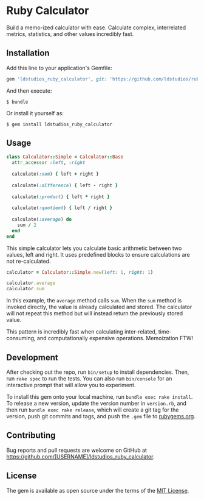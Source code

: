 # Ruby Calculator

Build a memo-ized calculator with ease.  Calculate complex, interrelated metrics, statistics, and other values incredibly fast.

## Installation

Add this line to your application's Gemfile:

```ruby
gem 'ldstudios_ruby_calculator', git: 'https://github.com/ldstudios/ruby-calculator.git'
```

And then execute:

    $ bundle

Or install it yourself as:

    $ gem install ldstudios_ruby_calculator

## Usage

```ruby
class Calculator::Simple < Calculator::Base
  attr_accessor :left, :right
  
  calculate(:sum) { left + right }
  
  calculate(:difference) { left - right }
  
  calculate(:product) { left * right }
  
  calculate(:quotient) { left / right }
  
  calculate(:average) do
    sum / 2
  end
end
```

This simple calculator lets you calculate basic arithmetic between two values, left and right.  It uses predefined blocks to ensure calculations are not re-calculated.

```ruby
calculator = Calculator::Simple.new(left: 1, right: 1)

calculator.average
calculator.sum
```

In this example, the `average` method calls `sum`.  When the `sum` method is invoked directly, the value is already calculated and stored.  The calculator will not repeat this method but will instead return the previously stored value.  

This pattern is incredibly fast when calculating inter-related, time-consuming, and computationally expensive operations.  Memoization FTW!  

## Development

After checking out the repo, run `bin/setup` to install dependencies. Then, run `rake spec` to run the tests. You can also run `bin/console` for an interactive prompt that will allow you to experiment.

To install this gem onto your local machine, run `bundle exec rake install`. To release a new version, update the version number in `version.rb`, and then run `bundle exec rake release`, which will create a git tag for the version, push git commits and tags, and push the `.gem` file to [rubygems.org](https://rubygems.org).

## Contributing

Bug reports and pull requests are welcome on GitHub at https://github.com/[USERNAME]/ldstudios_ruby_calculator.

## License

The gem is available as open source under the terms of the [MIT License](http://opensource.org/licenses/MIT).

